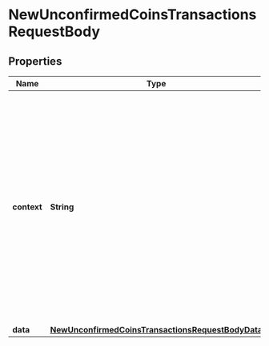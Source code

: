 

# NewUnconfirmedCoinsTransactionsRequestBody


## Properties

Name | Type | Description | Notes
------------ | ------------- | ------------- | -------------
**context** | **String** | In batch situations the user can use the context to correlate responses with requests. This property is present regardless of whether the response was successful or returned as an error. &#x60;context&#x60; is specified by the user. |  [optional]
**data** | [**NewUnconfirmedCoinsTransactionsRequestBodyData**](NewUnconfirmedCoinsTransactionsRequestBodyData.md) |  | 



